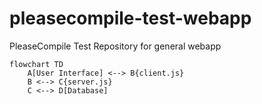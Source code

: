# pleasecompile-test-webapp
PleaseCompile Test Repository for general webapp

```mermaid
flowchart TD
    A[User Interface] <--> B{client.js}
    B <--> C{server.js}
    C <--> D[Database]
```
